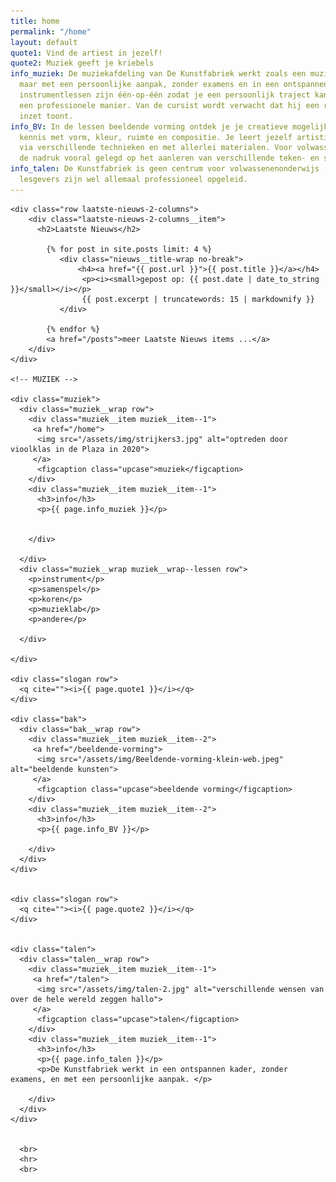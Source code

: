 ```yaml
---
title: home
permalink: "/home"
layout: default
quote1: Vind de artiest in jezelf!
quote2: Muziek geeft je kriebels
info_muziek: De muziekafdeling van De Kunstfabriek werkt zoals een muziekacademie,
  maar met een persoonlijke aanpak, zonder examens en in een ontspannen kader. De
  instrumentlessen zijn één-op-één zodat je een persoonlijk traject kan volgen op
  een professionele manier. Van de cursist wordt verwacht dat hij een regelmatige
  inzet toont.
info_BV: In de lessen beeldende vorming ontdek je je creatieve mogelijkheden. Je maakt
  kennis met vorm, kleur, ruimte en compositie. Je leert jezelf artistiek te uiten
  via verschillende technieken en met allerlei materialen. Voor volwassenen wordt
  de nadruk vooral gelegd op het aanleren van verschillende teken- en schildertechnieken.
info_talen: De Kunstfabriek is geen centrum voor volwassenenonderwijs (CVO), onze
  lesgevers zijn wel allemaal professioneel opgeleid.
---
```


  <main id="top">

    <div class="row laatste-nieuws-2-columns">
        <div class="laatste-nieuws-2-columns__item">
          <h2>Laatste Nieuws</h2>

            {% for post in site.posts limit: 4 %}
               <div class="nieuws__title-wrap no-break">
                   <h4><a href="{{ post.url }}">{{ post.title }}</a></h4>
                    <p><i><small>gepost op: {{ post.date | date_to_string }}</small></i></p>
                    {{ post.excerpt | truncatewords: 15 | markdownify }}
               </div>

            {% endfor %}
            <a href="/posts">meer Laatste Nieuws items ...</a>
        </div>
    </div>

    <!-- MUZIEK -->

    <div class="muziek">
      <div class="muziek__wrap row">
        <div class="muziek__item muziek__item--1">
         <a href="/home">
          <img src="/assets/img/strijkers3.jpg" alt="optreden door vioolklas in de Plaza in 2020">
         </a>
          <figcaption class="upcase">muziek</figcaption>
        </div>
        <div class="muziek__item muziek__item--1">
          <h3>info</h3>
          <p>{{ page.info_muziek }}</p>


        </div>
       
      </div>
      <div class="muziek__wrap muziek__wrap--lessen row">
        <p>instrument</p>
        <p>samenspel</p>
        <p>koren</p>
        <p>muzieklab</p>
        <p>andere</p>

      </div>
   
    </div>

    <div class="slogan row">
      <q cite=""><i>{{ page.quote1 }}</i></q>
    </div>

    <div class="bak">
      <div class="bak__wrap row">
        <div class="muziek__item muziek__item--2">
         <a href="/beeldende-vorming">
          <img src="/assets/img/Beeldende-vorming-klein-web.jpeg" alt="beeldende kunsten">
         </a>
          <figcaption class="upcase">beeldende vorming</figcaption>
        </div>
        <div class="muziek__item muziek__item--2">
          <h3>info</h3>
          <p>{{ page.info_BV }}</p>

        </div>
      </div>
    </div>


    <div class="slogan row">
      <q cite=""><i>{{ page.quote2 }}</i></q>
    </div>


    <div class="talen">
      <div class="talen__wrap row">
        <div class="muziek__item muziek__item--1">
         <a href="/talen">
          <img src="/assets/img/talen-2.jpg" alt="verschillende wensen van over de hele wereld zeggen hallo">
         </a>
          <figcaption class="upcase">talen</figcaption>
        </div>
        <div class="muziek__item muziek__item--1">
          <h3>info</h3>
          <p>{{ page.info_talen }}</p>
          <p>De Kunstfabriek werkt in een ontspannen kader, zonder examens, en met een persoonlijke aanpak. </p>

        </div>
      </div>
    </div>


      <br>
      <hr>
      <br>

  </main>

